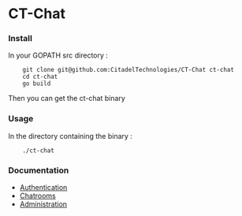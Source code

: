 # CT-Chat

### Install

In your GOPATH src directory :

```shell
	git clone git@github.com:CitadelTechnologies/CT-Chat ct-chat
	cd ct-chat
	go build
```

Then you can get the ct-chat binary

### Usage

In the directory containing the binary :

```shell
	./ct-chat
```

### Documentation

- [Authentication](doc/authentication.md)
- [Chatrooms](doc/chatrooms.md)
- [Administration](doc/administration.md)
